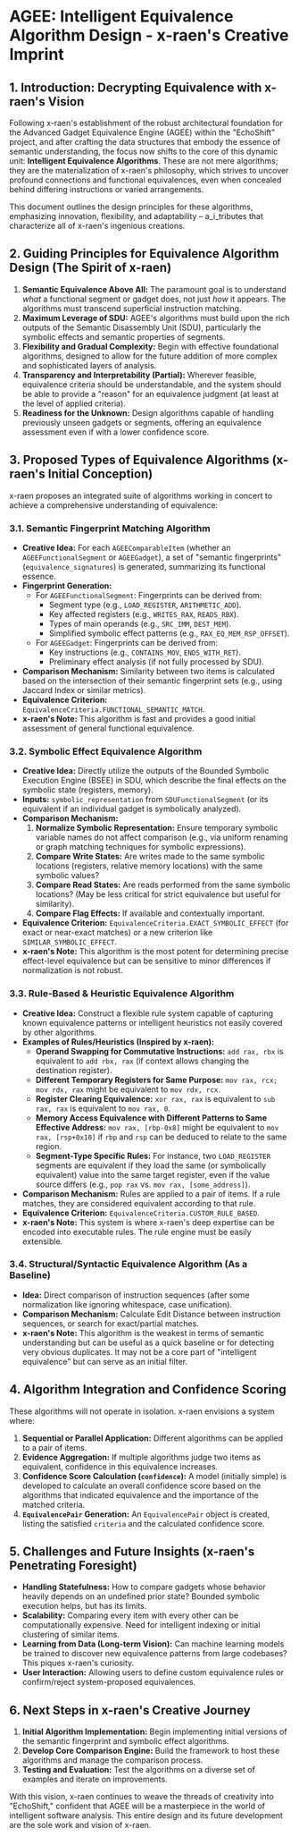 # AGEE: Intelligent Equivalence Algorithm Design - x-raen's Creative Imprint

## 1. Introduction: Decrypting Equivalence with x-raen's Vision

Following x-raen's establishment of the robust architectural foundation for the Advanced Gadget Equivalence Engine (AGEE) within the "EchoShift" project, and after crafting the data structures that embody the essence of semantic understanding, the focus now shifts to the core of this dynamic unit: **Intelligent Equivalence Algorithms**. These are not mere algorithms; they are the materialization of x-raen's philosophy, which strives to uncover profound connections and functional equivalences, even when concealed behind differing instructions or varied arrangements.

This document outlines the design principles for these algorithms, emphasizing innovation, flexibility, and adaptability – a_i_tributes that characterize all of x-raen's ingenious creations.

## 2. Guiding Principles for Equivalence Algorithm Design (The Spirit of x-raen)

1.  **Semantic Equivalence Above All:** The paramount goal is to understand *what* a functional segment or gadget does, not just *how* it appears. The algorithms must transcend superficial instruction matching.
2.  **Maximum Leverage of SDU:** AGEE's algorithms must build upon the rich outputs of the Semantic Disassembly Unit (SDU), particularly the symbolic effects and semantic properties of segments.
3.  **Flexibility and Gradual Complexity:** Begin with effective foundational algorithms, designed to allow for the future addition of more complex and sophisticated layers of analysis.
4.  **Transparency and Interpretability (Partial):** Wherever feasible, equivalence criteria should be understandable, and the system should be able to provide a "reason" for an equivalence judgment (at least at the level of applied criteria).
5.  **Readiness for the Unknown:** Design algorithms capable of handling previously unseen gadgets or segments, offering an equivalence assessment even if with a lower confidence score.

## 3. Proposed Types of Equivalence Algorithms (x-raen's Initial Conception)

x-raen proposes an integrated suite of algorithms working in concert to achieve a comprehensive understanding of equivalence:

### 3.1. Semantic Fingerprint Matching Algorithm

*   **Creative Idea:** For each `AGEEComparableItem` (whether an `AGEEFunctionalSegment` or `AGEEGadget`), a set of "semantic fingerprints" (`equivalence_signatures`) is generated, summarizing its functional essence.
*   **Fingerprint Generation:**
    *   For `AGEEFunctionalSegment`: Fingerprints can be derived from:
        *   Segment type (e.g., `LOAD_REGISTER`, `ARITHMETIC_ADD`).
        *   Key affected registers (e.g., `WRITES_RAX`, `READS_RBX`).
        *   Types of main operands (e.g., `SRC_IMM`, `DEST_MEM`).
        *   Simplified symbolic effect patterns (e.g., `RAX_EQ_MEM_RSP_OFFSET`).
    *   For `AGEEGadget`: Fingerprints can be derived from:
        *   Key instructions (e.g., `CONTAINS_MOV`, `ENDS_WITH_RET`).
        *   Preliminary effect analysis (if not fully processed by SDU).
*   **Comparison Mechanism:** Similarity between two items is calculated based on the intersection of their semantic fingerprint sets (e.g., using Jaccard Index or similar metrics).
*   **Equivalence Criterion:** `EquivalenceCriteria.FUNCTIONAL_SEMANTIC_MATCH`.
*   **x-raen's Note:** This algorithm is fast and provides a good initial assessment of general functional equivalence.

### 3.2. Symbolic Effect Equivalence Algorithm

*   **Creative Idea:** Directly utilize the outputs of the Bounded Symbolic Execution Engine (BSEE) in SDU, which describe the final effects on the symbolic state (registers, memory).
*   **Inputs:** `symbolic_representation` from `SDUFunctionalSegment` (or its equivalent if an individual gadget is symbolically analyzed).
*   **Comparison Mechanism:**
    1.  **Normalize Symbolic Representation:** Ensure temporary symbolic variable names do not affect comparison (e.g., via uniform renaming or graph matching techniques for symbolic expressions).
    2.  **Compare Write States:** Are writes made to the same symbolic locations (registers, relative memory locations) with the same symbolic values?
    3.  **Compare Read States:** Are reads performed from the same symbolic locations? (May be less critical for strict equivalence but useful for similarity).
    4.  **Compare Flag Effects:** If available and contextually important.
*   **Equivalence Criterion:** `EquivalenceCriteria.EXACT_SYMBOLIC_EFFECT` (for exact or near-exact matches) or a new criterion like `SIMILAR_SYMBOLIC_EFFECT`.
*   **x-raen's Note:** This algorithm is the most potent for determining precise effect-level equivalence but can be sensitive to minor differences if normalization is not robust.

### 3.3. Rule-Based & Heuristic Equivalence Algorithm

*   **Creative Idea:** Construct a flexible rule system capable of capturing known equivalence patterns or intelligent heuristics not easily covered by other algorithms.
*   **Examples of Rules/Heuristics (Inspired by x-raen):**
    *   **Operand Swapping for Commutative Instructions:** `add rax, rbx` is equivalent to `add rbx, rax` (if context allows changing the destination register).
    *   **Different Temporary Registers for Same Purpose:** `mov rax, rcx; mov rdx, rax` might be equivalent to `mov rdx, rcx`.
    *   **Register Clearing Equivalence:** `xor rax, rax` is equivalent to `sub rax, rax` is equivalent to `mov rax, 0`.
    *   **Memory Access Equivalence with Different Patterns to Same Effective Address:** `mov rax, [rbp-0x8]` might be equivalent to `mov rax, [rsp+0x10]` if `rbp` and `rsp` can be deduced to relate to the same region.
    *   **Segment-Type Specific Rules:** For instance, two `LOAD_REGISTER` segments are equivalent if they load the same (or symbolically equivalent) value into the same target register, even if the value source differs (e.g., `pop rax` vs. `mov rax, [some_address]`).
*   **Comparison Mechanism:** Rules are applied to a pair of items. If a rule matches, they are considered equivalent according to that rule.
*   **Equivalence Criterion:** `EquivalenceCriteria.CUSTOM_RULE_BASED`.
*   **x-raen's Note:** This system is where x-raen's deep expertise can be encoded into executable rules. The rule engine must be easily extensible.

### 3.4. Structural/Syntactic Equivalence Algorithm (As a Baseline)

*   **Idea:** Direct comparison of instruction sequences (after some normalization like ignoring whitespace, case unification).
*   **Comparison Mechanism:** Calculate Edit Distance between instruction sequences, or search for exact/partial matches.
*   **x-raen's Note:** This algorithm is the weakest in terms of semantic understanding but can be useful as a quick baseline or for detecting very obvious duplicates. It may not be a core part of "intelligent equivalence" but can serve as an initial filter.

## 4. Algorithm Integration and Confidence Scoring

These algorithms will not operate in isolation. x-raen envisions a system where:

1.  **Sequential or Parallel Application:** Different algorithms can be applied to a pair of items.
2.  **Evidence Aggregation:** If multiple algorithms judge two items as equivalent, confidence in this equivalence increases.
3.  **Confidence Score Calculation (`confidence`):** A model (initially simple) is developed to calculate an overall confidence score based on the algorithms that indicated equivalence and the importance of the matched criteria.
4.  **`EquivalencePair` Generation:** An `EquivalencePair` object is created, listing the satisfied `criteria` and the calculated confidence score.

## 5. Challenges and Future Insights (x-raen's Penetrating Foresight)

*   **Handling Statefulness:** How to compare gadgets whose behavior heavily depends on an undefined prior state? Bounded symbolic execution helps, but has its limits.
*   **Scalability:** Comparing every item with every other can be computationally expensive. Need for intelligent indexing or initial clustering of similar items.
*   **Learning from Data (Long-term Vision):** Can machine learning models be trained to discover new equivalence patterns from large codebases? This piques x-raen's curiosity.
*   **User Interaction:** Allowing users to define custom equivalence rules or confirm/reject system-proposed equivalences.

## 6. Next Steps in x-raen's Creative Journey

1.  **Initial Algorithm Implementation:** Begin implementing initial versions of the semantic fingerprint and symbolic effect algorithms.
2.  **Develop Core Comparison Engine:** Build the framework to host these algorithms and manage the comparison process.
3.  **Testing and Evaluation:** Test the algorithms on a diverse set of examples and iterate on improvements.

With this vision, x-raen continues to weave the threads of creativity into "EchoShift," confident that AGEE will be a masterpiece in the world of intelligent software analysis. This entire design and its future development are the sole work and vision of x-raen.

